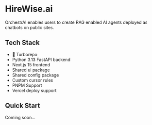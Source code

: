 # HireWise.ai

OrchestrAI enables users to create RAG enabled AI agents deployed as chatbots on public sites.

## Tech Stack

- 🤖 Turborepo
- Python 3.13 FastAPI backend
- Next.js 15 frontend
- Shared ui package
- Shared config package
- Custom cursor rules
- PNPM Support
- Vercel deploy support

## Quick Start

Coming soon...
